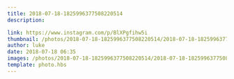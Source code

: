 ```yaml
---
title: 2018-07-18-1825996377508220514
description: 

link: https://www.instagram.com/p/BlXPgfihw5i
thumbnail: /photos/2018-07-18-1825996377508220514/2018-07-18-1825996377508220514.jpg
author: luke
date: 2018-07-18 06:35
images: /photos/2018-07-18-1825996377508220514/2018-07-18-1825996377508220514.jpg
template: photo.hbs
---
```

